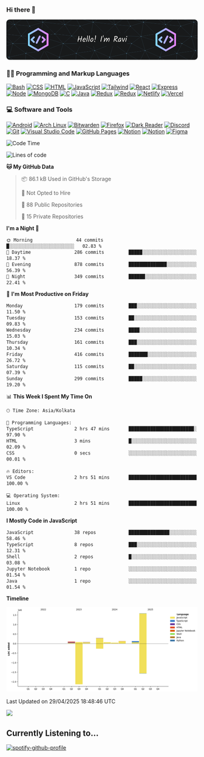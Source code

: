 ### Hi there 👋 

![Banner](https://github.com/TheXro/TheXro/blob/ab2b3ccdd246988854087b7a66531e506e12ac98/github-header-image.png)




<!--
**strange605/strange605** is a ✨ _special_ ✨ repository because its `README.md` (this file) appears on your GitHub profile.

Here are some ideas to get you started:-->


<h3>👨‍💻 Programming and Markup Languages</h3>
<p>
  <a href=""><img alt="Bash" src="https://img.shields.io/badge/shell_script-%23121011.svg?style=for-the-badge&logo=gnu-bash&logoColor=white"></a>
  <a href=""><img alt="CSS" src="https://img.shields.io/badge/css3-%231572B6.svg?style=for-the-badge&logo=css3&logoColor=white"></a>
      <a href=""><img alt="HTML" src="https://img.shields.io/badge/html5-%23E34F26.svg?style=for-the-badge&logo=html5&logoColor=white"></a>
      <a href=""><img alt="JavaScript" src="https://img.shields.io/badge/javascript-%23323330.svg?style=for-the-badge&logo=javascript&logoColor=%23F7DF1E"></a>
        <a href=""><img alt="Tailwind" src="https://img.shields.io/badge/tailwindcss-%2338B2AC.svg?style=for-the-badge&logo=tailwind-css&logoColor=white"></a>
      <a href=""><img alt="React" src="https://img.shields.io/badge/react-%2320232a.svg?style=for-the-badge&logo=react&logoColor=%2361DAFB"></a>
       <a href=""><img alt="Express" src="https://img.shields.io/badge/Express.js-404D59?style=for-the-badge"></a>
      <a href=""><img alt="Node" src="https://img.shields.io/badge/node.js-6DA55F?style=for-the-badge&logo=node.js&logoColor=white"></a>
      <a href=""><img alt="MongoDB" src="https://img.shields.io/badge/MongoDB-%234ea94b.svg?style=for-the-badge&logo=mongodb&logoColor=white"></a>
      <a href=""><img alt="C" src="https://img.shields.io/badge/C-00599C?style=for-the-badge&logo=c&logoColor=white"></a>
      <a href=""><img alt="Java" src="https://img.shields.io/badge/Java-ED8B00?style=for-the-badge&logo=openjdk&logoColor=white"></a>
      <a href=""><img alt="Redux" src="https://img.shields.io/badge/Redux-593D88?style=for-the-badge&logo=redux&logoColor=white"></a>
      <a href=""><img alt="Redux" src="https://img.shields.io/badge/React_Router-CA4245?style=for-the-badge&logo=react-router&logoColor=white"></a>
      <a href=""><img alt="Netlify" src="https://img.shields.io/badge/Netlify-00C7B7?style=for-the-badge&logo=netlify&logoColor=white"></a>
       <a href=""><img alt="Vercel" src="https://img.shields.io/badge/Vercel-000000?style=for-the-badge&logo=vercel&logoColor=white"></a>
       
       
      
      
      
    
</p>
  



<h3>💻 Software and Tools</h3>

  <p>
      <a href="#"><img alt="Android" src="https://img.shields.io/badge/Android-3DDC84?logo=android&logoColor=white"></a>
      <a href="#"><img alt="Arch Linux" src="https://img.shields.io/badge/Arch%20Linux-1793D1.svg?logo=arch-linux&logoColor=white"></a>
      <a href="#"><img alt="Bitwarden" src="https://img.shields.io/badge/-Bitwarden-175DDC?logo=bitwarden&logoColor=white"></a>
      <a href="#"><img alt="Firefox" src="https://img.shields.io/badge/Firefox-FF7139?logoColor=white"></a>
      <a href="#"><img alt="Dark Reader" src="https://img.shields.io/badge/-Dark%20Reader-141E24?logo=dark-reader&logoColor=white"></a>
      <a href="#"><img alt="Discord" src="https://img.shields.io/badge/-Discord-5865F2.svg?logo=discord&logoColor=white"></a>
      <a href="#"><img alt="Git" src="https://img.shields.io/badge/Git-F05033.svg?logo=git&logoColor=white"></a>
      <a href="#"><img alt="Visual Studio Code" src="https://img.shields.io/badge/Visual%20Studio%20Code-0078d7.svg?logo=visual-studio-code&logoColor=white"></a>
      <a href="#"><img alt="GitHub Pages" src="https://img.shields.io/badge/GitHub%20Pages-327FC7.svg?logo=github&logoColor=white"></a>
      <a href="#"><img alt="Notion" src="https://img.shields.io/badge/Notion-010101.svg?logo=notion&logoColor=white"></a>
      <a href="#"><img alt="Notion" src="https://img.shields.io/badge/Telegram-2CA5E0?style=for-the-badge&logo=telegram&logoColor=white"></a>
      <a href="#"><img alt="Figma" src="https://img.shields.io/badge/Figma-F24E1E?style=for-the-badge&logo=figma&logoColor=white"></a>
      
    
  </p>
  
<!--  <summary><h2>📊 Github Stats and Activity</h2></summary>

![Stats](http://github-profile-summary-cards.vercel.app/api/cards/profile-details?username=TheXro&theme=tokyonight) -->

<!-- GitHub Readme Streak Stats - https://github.com/TheXro/github-readme-streak-stats 
  <p>
    <a href="https://github.com/TheXro/github-readme-streak-stats">
      <img title="🔥 Get streak stats for your profile at git.io/streak-stats" alt="TheXro's streak" src="https://streak-stats.demolab.com/?user=TheXro&theme=monokai-metallian&hide_border=true"/>
    </a>
-->
<!--     <p>🔥 Get streak stats for your profile at <a href="https://git.io/streak-stats">git.io/streak-stats</a></p> -->
  </p>
  
<!--START_SECTION:waka-->
![Code Time](http://img.shields.io/badge/Code%20Time-443%20hrs%2058%20mins-blue)

![Lines of code](https://img.shields.io/badge/From%20Hello%20World%20I%27ve%20Written-2.4%20million%20lines%20of%20code-blue)

**🐱 My GitHub Data** 

> 📦 86.1 kB Used in GitHub's Storage 
 > 
> 🚫 Not Opted to Hire
 > 
> 📜 88 Public Repositories 
 > 
> 🔑 15 Private Repositories 
 > 
**I'm a Night 🦉** 

```text
🌞 Morning                44 commits          █░░░░░░░░░░░░░░░░░░░░░░░░   02.83 % 
🌆 Daytime                286 commits         █████░░░░░░░░░░░░░░░░░░░░   18.37 % 
🌃 Evening                878 commits         ██████████████░░░░░░░░░░░   56.39 % 
🌙 Night                  349 commits         ██████░░░░░░░░░░░░░░░░░░░   22.41 % 
```
📅 **I'm Most Productive on Friday** 

```text
Monday                   179 commits         ███░░░░░░░░░░░░░░░░░░░░░░   11.50 % 
Tuesday                  153 commits         ██░░░░░░░░░░░░░░░░░░░░░░░   09.83 % 
Wednesday                234 commits         ████░░░░░░░░░░░░░░░░░░░░░   15.03 % 
Thursday                 161 commits         ███░░░░░░░░░░░░░░░░░░░░░░   10.34 % 
Friday                   416 commits         ███████░░░░░░░░░░░░░░░░░░   26.72 % 
Saturday                 115 commits         ██░░░░░░░░░░░░░░░░░░░░░░░   07.39 % 
Sunday                   299 commits         █████░░░░░░░░░░░░░░░░░░░░   19.20 % 
```


📊 **This Week I Spent My Time On** 

```text
🕑︎ Time Zone: Asia/Kolkata

💬 Programming Languages: 
TypeScript               2 hrs 47 mins       ████████████████████████░   97.90 % 
HTML                     3 mins              █░░░░░░░░░░░░░░░░░░░░░░░░   02.09 % 
CSS                      0 secs              ░░░░░░░░░░░░░░░░░░░░░░░░░   00.01 % 

🔥 Editors: 
VS Code                  2 hrs 51 mins       █████████████████████████   100.00 % 

💻 Operating System: 
Linux                    2 hrs 51 mins       █████████████████████████   100.00 % 
```

**I Mostly Code in JavaScript** 

```text
JavaScript               38 repos            ███████████████░░░░░░░░░░   58.46 % 
TypeScript               8 repos             ███░░░░░░░░░░░░░░░░░░░░░░   12.31 % 
Shell                    2 repos             █░░░░░░░░░░░░░░░░░░░░░░░░   03.08 % 
Jupyter Notebook         1 repo              ░░░░░░░░░░░░░░░░░░░░░░░░░   01.54 % 
Java                     1 repo              ░░░░░░░░░░░░░░░░░░░░░░░░░   01.54 % 
```



**Timeline**

![Lines of Code chart](https://raw.githubusercontent.com/TheXro/TheXro/main/assets/bar_graph.png)


 Last Updated on 29/04/2025 18:48:46 UTC
<!--END_SECTION:waka-->

![](https://komarev.com/ghpvc/?username=thexro)

## Currently Listening to...
[![spotify-github-profile](
https://spotify-github-profile.kittinanx.com/api/view?uid=s7iw1dg89pjueom4z1jcp2owi&cover_image=true&theme=novatorem&show_offline=false&background_color=3d3846&interchange=true&bar_color=241f31&bar_color_cover=false)](
https://spotify-github-profile.kittinanx.com/api/view?uid=s7iw1dg89pjueom4z1jcp2owi&redirect=true)
